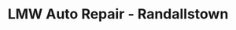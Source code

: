---
title: "LMW Auto Repair - Randallstown"
url: /randallstown/lmw-auto-repair-randallstown/
shop: Autowerkstatt
---